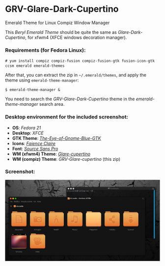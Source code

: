 # GRV-Glare-Dark-Cupertino
Emerald Theme for Linux Compiz Window Manager

This _Beryl Emerald Theme_ should be quite the same as _Glare-Dark-Cupertino_, for xfwm4 (XFCE windows decoration manager).

### Requirements (for Fedora Linux):

```
# yum install compiz compiz-fusion compiz-fusion-gtk fusion-icon-gtk ccsm emerald emerald-themes
```

After that, you can extract the zip in `~/.emerald/themes`, and apply the theme using `emerald-theme-manager`:

```
$ emerald-theme-manager &
```

You need to search the _GRV-Glare-Dark-Cupertino_ theme in the _emerald-theme-manager_ search area.

### Desktop environment for the included screenshot:

* **OS**: _Fedora 21_
* **Desktop**: _XFCE_
* **GTK Theme**: [_The-Eye-of-Gnome-Blue-GTK_](http://craazyt.deviantart.com/art/The-Eye-of-Gnome-Blue-GTK-291879346)
* **Icons**: [_Faience Claire_](http://tiheum.deviantart.com/art/Faience-icon-theme-255099649)
* **Font**: [_Source Sans Pro_](https://github.com/adobe-fonts/source-sans-pro)
* **WM (xfwm4) Theme**: [_Glare-cupertino_](https://github.com/sixsixfive/Glare)
* **WM (compiz) Theme**: _GRV-Glare-cupertino_ (this zip)

### Screenshot:

![GRV-Glare-cupertino Beryl Emerald Theme](/theme.screenshot.png)
